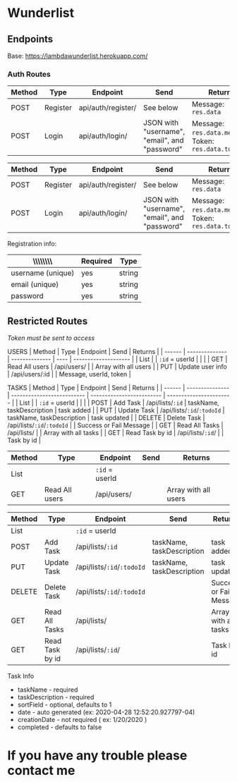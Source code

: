 # Wunderlist

## Endpoints

Base: https://lambdawunderlist.herokuapp.com/

### Auth Routes


| Method | Type     | Endpoint           | Send                                          | Returns                                              |
| ------ | -------- | ------------------ | --------------------------------------------- | ---------------------------------------------------- |
| POST   | Register | api/auth/register/ | See below                                     | Message: `res.data`                                  |
| POST   | Login    | api/auth/login/    | JSON with "username", "email", and "password" | Message: `res.data.message`, Token: `res.data.token` |

| Method | Type     | Endpoint                   | Send                                          | Returns                                              |
| ------ | -------- | -------------------------- | -----------------------------------           | ---------------------------------------------------- |
| POST   | Register | api/auth/register/         | See below                                     | Message: `res.data`                                  |
| POST   | Login    | api/auth/login/            | JSON with "username", "email", and "password" | Message: `res.data.message`, Token: `res.data.token` |


Registration info:

| \\\\\\\\\\\\\\\   | Required | Type   |
| ----------------- | -------- | ------ |
| username (unique) | yes      | string |
| email (unique)    | yes      | string |
| password          | yes      | string |

## Restricted Routes

_Token must be sent to access_


USERS
| Method | Type | Endpoint | Send | Returns |
| ------ | -------------- | -------------- | ---- | -------------------- |
| List | | `:id` = userId | | |
| GET | Read All users | /api/users/ | | Array with all users |
| PUT | Update user info | /api/users/:id | | Message, userId, token |

TASKS
| Method | Type | Endpoint | Send | Returns |
| ------ | --------------- | -------------------------- | ------------------------- | ----------------------- |
| List | | `:id` = userId | | |
| POST | Add Task | /api/lists/`:id` | taskName, taskDescription | task added |
| PUT | Update Task | /api/lists/`:id`/`:todoId` | taskName, taskDescription | task updated |
| DELETE | Delete Task | /api/lists/`:id`/`:todoId` | | Success or Fail Message |
| GET | Read All Tasks | /api/lists/ | | Array with all tasks |
| GET | Read Task by id | /api/lists/`:id`/ | | Task by id |

| Method | Type             | Endpoint                   | Send                      | Returns                 |
| ------ | ---------------  | -------------------------- | ------------------------- | ----------------------- |
| List   |                  | `:id` = userId             |                           |                         |
| GET    | Read All users   | /api/users/                |                           | Array with all users    |


| Method | Type            | Endpoint                   | Send                      | Returns                 |
| ------ | --------------- | -------------------------- | ------------------------- | ----------------------- |
| List   |                 | `:id` = userId             |                           |                         |
| POST   | Add Task        | /api/lists/`:id`           | taskName, taskDescription | task added              |
| PUT    | Update Task     | /api/lists/`:id`/`:todoId` | taskName, taskDescription | task updated            |
| DELETE | Delete Task     | /api/lists/`:id`/`:todoId` |                           | Success or Fail Message |
| GET    | Read All Tasks  | /api/lists/                |                           | Array with all tasks    |
| GET    | Read Task by id | /api/lists/`:id`/          |                           | Task by id              |


Task Info

- taskName - required
- taskDescription - required
- sortField - optional, defaults to 1
- date - auto generated (ex: 2020-04-28 12:52:20.927797-04)
- creationDate - not required ( ex: 1/20/2020 )
- completed - defaults to false

# If you have any trouble please contact me
